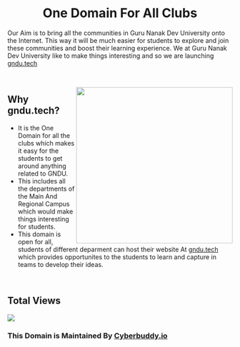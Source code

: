 <h1 align="center" font="bold"> One Domain For All Clubs</h1> 
Our Aim is to bring all the communities in Guru Nanak Dev University onto the Internet. This way it will be much easier for students to explore and join these communities and boost their learning experience. We at Guru Nanak Dev University like to make things interesting and so we are launching <a href="https://gndu.tech">gndu.tech</a>

&nbsp;&nbsp;&nbsp;&nbsp;&nbsp;&nbsp;&nbsp;&nbsp;&nbsp;&nbsp;&nbsp;&nbsp;&nbsp;&nbsp;&nbsp;&nbsp;&nbsp;&nbsp;&nbsp;&nbsp;&nbsp;&nbsp;&nbsp;&nbsp;&nbsp;&nbsp;&nbsp;&nbsp;&nbsp;&nbsp;&nbsp;&nbsp;&nbsp;&nbsp;&nbsp;&nbsp;&nbsp;&nbsp;&nbsp;

<img width="350px" src="https://englishtribuneimages.blob.core.windows.net/gallary-content/2020/5/Desk/2020_5$largeimg_1593339688.jpeg" align="right">

## Why gndu.tech? 
- It is the One Domain for all the clubs which makes it easy for the students to get around anything related to GNDU. 
- This includes all the departments of the Main And Regional Campus which would make things interesting for students.
- This domain is open for all, students of different deparment can host their website At <a href="https://gndu.tech">gndu.tech</a> which provides opportunites to the students to learn and capture in teams to develop their ideas.

&nbsp;&nbsp;&nbsp;&nbsp;&nbsp;&nbsp;&nbsp;&nbsp;&nbsp;&nbsp;&nbsp;&nbsp;&nbsp;&nbsp;&nbsp;&nbsp;&nbsp;&nbsp;&nbsp;&nbsp;&nbsp;&nbsp;&nbsp;&nbsp;&nbsp;&nbsp;&nbsp;

## Total Views
<img src="https://profile-counter.glitch.me/gndu.club/count.svg/">

### This Domain is Maintained By <a href="https://www.cyberbuddy.io">Cyberbuddy.io</a>
